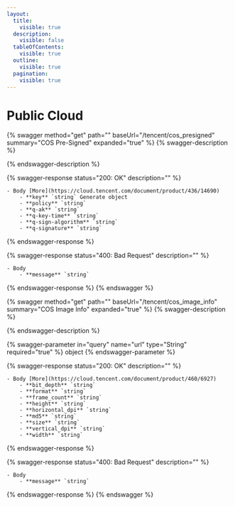 ```yaml
---
layout:
  title:
    visible: true
  description:
    visible: false
  tableOfContents:
    visible: true
  outline:
    visible: true
  pagination:
    visible: true
---
```


# Public Cloud

{% swagger method="get" path="" baseUrl="/tencent/cos_presigned" summary="COS Pre-Signed" expanded="true" %}
{% swagger-description %}

{% endswagger-description %}

{% swagger-response status="200: OK" description="" %}
```
- Body [More](https://cloud.tencent.com/document/product/436/14690)
    - **key** `string` Generate object
    - **policy** `string`
    - **q-ak** `string`
    - **q-key-time** `string`
    - **q-sign-algorithm** `string`
    - **q-signature** `string`
```
{% endswagger-response %}

{% swagger-response status="400: Bad Request" description="" %}
```
- Body
    - **message** `string`
```
{% endswagger-response %}
{% endswagger %}

{% swagger method="get" path="" baseUrl="/tencent/cos_image_info" summary="COS Image Info" expanded="true" %}
{% swagger-description %}

{% endswagger-description %}

{% swagger-parameter in="query" name="url" type="String" required="true" %}
object
{% endswagger-parameter %}

{% swagger-response status="200: OK" description="" %}
```
- Body [More](https://cloud.tencent.com/document/product/460/6927)
    - **bit_depth** `string`
    - **format** `string`
    - **frame_count** `string`
    - **height** `string`
    - **horizontal_dpi** `string`
    - **md5** `string`
    - **size** `string`
    - **vertical_dpi** `string`
    - **width** `string`
```
{% endswagger-response %}

{% swagger-response status="400: Bad Request" description="" %}
```
- Body
    - **message** `string`
```
{% endswagger-response %}
{% endswagger %}
